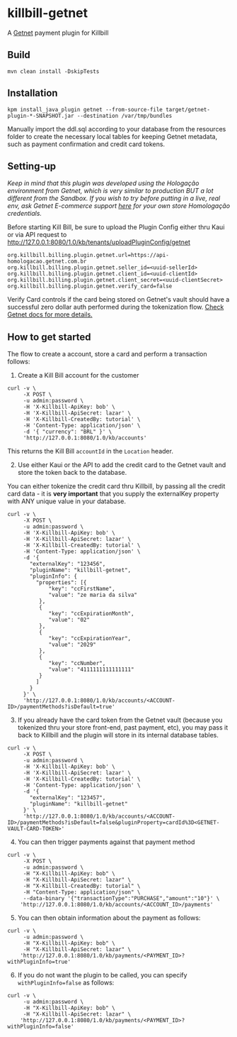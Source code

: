 # killbill-getnet
A [Getnet](https://getnet.com.br) payment plugin for Killbill

## Build

```
​mvn clean install -DskipTests
```

## Installation

```
kpm install_java_plugin getnet --from-source-file target/getnet-plugin-*-SNAPSHOT.jar --destination /var/tmp/bundles
```
Manually import the ddl.sql according to your database from the resources folder to create the necessary local tables for keeping Getnet metadata, such as payment confirmation and credit card tokens.

## Setting-up

*Keep in mind that this plugin was developed using the Hologação environment from Getnet, which is very similar to production BUT a lot different from the Sandbox. If you wish to try before putting in a live, real env, ask Getnet E-commerce support [here](https://developers.getnet.com.br/api#section/Como-comecar/Necessita-ajuda) for your own store Homologação credentials.*

Before starting Kill Bill, be sure to upload the Plugin Config either thru Kaui or via API request to http://127.0.0.1:8080/1.0/kb/tenants/uploadPluginConfig/getnet
```
org.killbill.billing.plugin.getnet.url=https://api-homologacao.getnet.com.br
org.killbill.billing.plugin.getnet.seller_id=<uuid-sellerId>
org.killbill.billing.plugin.getnet.client_id=<uuid-clientId>
org.killbill.billing.plugin.getnet.client_secret=<uuid-clientSecret>
org.killbill.billing.plugin.getnet.verify_card=false
```
Verify Card controls if the card being stored on Getnet's vault should have a successful zero dollar auth performed during the tokenization flow. [Check Getnet docs for more details.](https://developers.getnet.com.br/api#tag/Cofre/paths/~1v1~1cards/post)

## How to get started
The flow to create a account, store a card and perform a transaction follows:

1. Create a Kill Bill account for the customer
```
curl -v \
     -X POST \
     -u admin:password \
     -H 'X-Killbill-ApiKey: bob' \
     -H 'X-Killbill-ApiSecret: lazar' \
     -H 'X-Killbill-CreatedBy: tutorial' \
     -H 'Content-Type: application/json' \
     -d '{ "currency": "BRL" }' \
     'http://127.0.0.1:8080/1.0/kb/accounts'
```
This returns the Kill Bill `accountId` in the `Location` header.

2. Use either Kaui or the API to add the credit card to the Getnet vault and store the token back to the database.

You can either tokenize the credit card thru Killbill, by passing all the credit card data - it is **very important** that you supply the externalKey property with ANY unique value in your database.

```
curl -v \
     -X POST \
     -u admin:password \
     -H 'X-Killbill-ApiKey: bob' \
     -H 'X-Killbill-ApiSecret: lazar' \
     -H 'X-Killbill-CreatedBy: tutorial' \
     -H 'Content-Type: application/json' \
     -d '{
	   "externalKey": "123456",
       "pluginName": "killbill-getnet",
       "pluginInfo": {
         "properties": [{
	         "key": "ccFirstName",
	         "value": "ze maria da silva"
          },
          {
	         "key": "ccExpirationMonth",
	         "value": "02"
          },
          {
	         "key": "ccExpirationYear",
	         "value": "2029"
          },
          {
	         "key": "ccNumber",
	         "value": "4111111111111111"
          }
         ]
       }
     }' \
     'http://127.0.0.1:8080/1.0/kb/accounts/<ACCOUNT-ID>/paymentMethods?isDefault=true'
```

3. If you already have the card token from the Getnet vault (because you tokenized thru your store front-end, past payment, etc), you may pass it back to Killbill and the plugin will store in its internal database tables.

```
curl -v \
     -X POST \
     -u admin:password \
     -H 'X-Killbill-ApiKey: bob' \
     -H 'X-Killbill-ApiSecret: lazar' \
     -H 'X-Killbill-CreatedBy: tutorial' \
     -H 'Content-Type: application/json' \
     -d '{
	   "externalKey": "123457",
       "pluginName": "killbill-getnet"
     }' \
     'http://127.0.0.1:8080/1.0/kb/accounts/<ACCOUNT-ID>/paymentMethods?isDefault=false&pluginProperty=cardId%3D<GETNET-VAULT-CARD-TOKEN>'
```

4. You can then trigger payments against that payment method
```
curl -v \
     -X POST \
     -u admin:password \
     -H "X-Killbill-ApiKey: bob" \
     -H "X-Killbill-ApiSecret: lazar" \
     -H "X-Killbill-CreatedBy: tutorial" \
     -H "Content-Type: application/json" \
     --data-binary '{"transactionType":"PURCHASE","amount":"10"}' \
    'http://127.0.0.1:8080/1.0/kb/accounts/<ACCOUNT_ID>/payments'
```

5. You can then obtain information about the payment as follows:
```
curl -v \
     -u admin:password \
     -H "X-Killbill-ApiKey: bob" \
     -H "X-Killbill-ApiSecret: lazar" \
    'http://127.0.0.1:8080/1.0/kb/payments/<PAYMENT_ID>?withPluginInfo=true'
```

6. If you do not want the plugin to be called, you can specify `withPluginInfo=false` as follows:
```
curl -v \
     -u admin:password \
     -H "X-Killbill-ApiKey: bob" \
     -H "X-Killbill-ApiSecret: lazar" \
    'http://127.0.0.1:8080/1.0/kb/payments/<PAYMENT_ID>?withPluginInfo=false'
```
